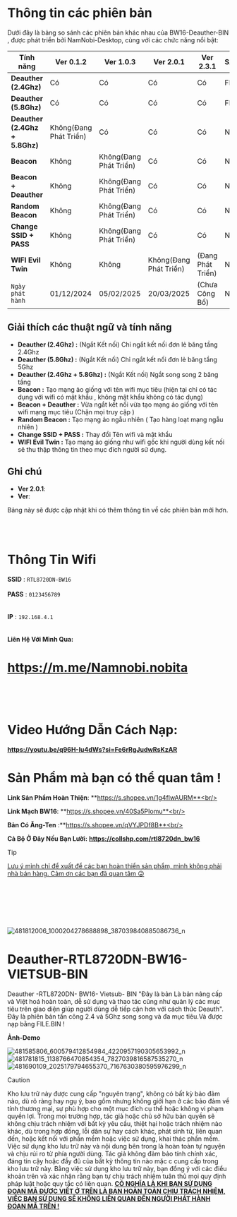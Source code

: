 

# Thông tin các phiên bản 

Dưới đây là bảng so sánh các phiên bản khác nhau của BW16-Deauther-BIN , được phát triển bởi NamNobi-Desktop, cùng với các chức năng nổi bật:

|        **Tính năng**           | **Ver 0.1.2**         | **Ver 1.0.3**         | **Ver 2.0.1**         | **Ver 2.3.1**         |     SAMPLE    |
|--------------------------------|-----------------------|-----------------------|-----------------------|-----------------------|---------------|
|  **Deauther (2.4Ghz)**         |          Có           |          Có           |           Có          |          Có           |      FREE     |
|  **Deauther (5.8Ghz)**         |          Có           |          Có           |           Có          |          Có           |      FREE     |
|  **Deauther (2.4Ghz + 5.8Ghz)**| Không(Đang Phát Triển)|          Có           |           Có          |          Có           |      Null     |
|  **Beacon**                    | Không                 | Không(Đang Phát Triển)|           Có          |          Có           |      Null     |
|  **Beacon + Deauther**         | Không                 | Không(Đang Phát Triển)|           Có          |          Có           |      Null     |
|  **Random Beacon**             | Không                 | Không(Đang Phát Triển)|           Có          |          Có           |      Null     |
|  **Change SSID + PASS**        | Không                 | Không(Đang Phát Triển)|           Có          |          Có           |      Null     |
|  **WIFI Evil Twin**            | Không                 | Không                 | Không(Đang Phát Triển)|  (Đang Phát Triển)    |      Null     | 
|  ``Ngày phát hành``            | 01/12/2024            | 05/02/2025            | 20/03/2025            |    (Chưa Công Bố)     |      Null     |
 
## Giải thích các thuật ngữ và tính năng
- **Deauther (2.4Ghz) :** (Ngắt Kết nối) Chỉ ngắt kết nối đơn lẻ băng tầng 2.4Ghz<br/>
- **Deauther (5.8Ghz) :** (Ngắt Kết nối) Chỉ ngắt kết nối đơn lẻ băng tầng 5Ghz<br/>
- **Deauther (2.4Ghz + 5.8Ghz) :** (Ngắt Kết nối) Ngắt song song 2 băng tầng <br/>
- **Beacon :** Tạo mạng ảo giống với tên wifi mục tiêu (hiện tại chỉ có tác dụng với wifi có mật khẩu , không mật khẩu không có tác dụng)<br/>
- **Beacon + Deauther :** Vừa ngắt kết nối vừa tạo mạng ảo giống với tên wifi mạng mục tiêu (Chặn mọi truy cập )<br/>
- **Random Beacon :** Tạo mạng ảo ngẫu nhiên ( Tạo hàng loạt mạng ngẫu nhiên )<br/>
- **Change SSID + PASS :** Thay đổi Tên wifi và mật khẩu<br/>
- **WIFI Evil Twin :** Tạo mạng ảo giống như wifi gốc khi người dùng kết nối sẽ thu thập thông tin theo mục đích người sử dụng.<br/>
## Ghi chú

- **Ver 2.0.1**: 
- **Ver**: 

Bảng này sẽ được cập nhật khi có thêm thông tin về các phiên bản mới hơn.




<br/><br/>



# Thông Tin Wifi
**SSID** : ``RTL8720DN-BW16``<br/><br/>
**PASS** : ``0123456789``<br/><br/><br/>
**IP** : ``192.168.4.1`` <br/><br/><br/>
**Liên Hệ Với Mình Qua:** 
# https://m.me/Namnobi.nobita <br/><br/><br/>

# Video Hướng Dẫn Cách Nạp:
**https://youtu.be/q96H-Iu4dWs?si=Fe6rRgJudwRsKzAR**

# Sản Phẩm mà bạn có thể quan tâm !
**Link Sản Phẩm Hoàn Thiện**: **https://s.shopee.vn/1g4fIwAURM**<br/>
 
**Link Mạch BW16**: **https://s.shopee.vn/40Sa5PIomu**<br/>

**Bản Có Ăng-Ten** :**https://s.shopee.vn/qVYJPDf8B**<br/>

**Cả Bộ Ở Đây Nếu Bạn Lười:** **https://collshp.com/rtl8720dn_bw16**
> [!TIP]
<ins> Lưu ý mình chỉ để xuất để các bạn hoàn thiển sản phẩm, mình không phải nhà bán hàng. Cảm ơn các bạn đã quan tâm 😜


<br/>
<br/><br/><br/><br/>

![481812006_1000204278688898_387039840885086736_n](https://github.com/user-attachments/assets/ffce0f74-6edd-424d-803b-8c764526fd2c)

# Deauther-RTL8720DN-BW16-VIETSUB-BIN
Deauther -RTL8720DN- BW16- Vietsub- BIN "Đây là bản Là bản nâng cấp và Việt hoá hoàn toàn, dễ sử dụng và thao tác cũng như quản lý các mục tiêu trên giao diện giúp người dùng dễ tiếp cận hơn với cách thức Deauth". Đây là phiên bản tấn công 2.4 và 5Ghz song song và đa mục tiêu.Và được nạp bằng FILE.BIN !

**Ảnh-Demo**

![481585806_600579412854984_4220957190305653992_n](https://github.com/user-attachments/assets/9906855c-5bc7-47ed-8443-8a55a841d7fc)
![481781815_1138766470854354_7827039816587535270_n](https://github.com/user-attachments/assets/78a8596a-57a1-493e-88f0-d8d129382368)
![481690109_2025179794655370_7167630380595976299_n](https://github.com/user-attachments/assets/b0e5d662-b8ca-42bc-b39f-3eef681efac2)



> [!CAUTION]
>Kho lưu trữ này được cung cấp "nguyên trạng", không có bất kỳ bảo đảm nào, dù rõ ràng hay ngụ ý, bao gồm nhưng không giới hạn ở các bảo đảm về tính thương mại, sự phù hợp cho một mục đích cụ thể hoặc không vi phạm quyền lợi. Trong mọi trường hợp, tác giả hoặc chủ sở hữu bản quyền sẽ không chịu trách nhiệm với bất kỳ yêu cầu, thiệt hại hoặc trách nhiệm nào khác, dù trong hợp đồng, lỗi dân sự hay cách khác, phát sinh từ, liên quan đến, hoặc kết nối với phần mềm hoặc việc sử dụng, khai thác phần mềm.
>Việc sử dụng kho lưu trữ này và nội dung bên trong là hoàn toàn tự nguyện và chịu rủi ro từ phía người dùng. Tác giả không đảm bảo tính chính xác, đáng tin cậy hoặc đầy đủ của bất kỳ thông tin nào mặc c cung cấp trong kho lưu trữ này.
>Bằng việc sử dụng kho lưu trữ này, bạn đồng ý với các điều khoản trên và xác nhận rằng bạn tự chịu trách nhiệm tuân thủ mọi quy định pháp luật hoặc quy tắc có liên quan.
<ins>**CÓ NGHĨA LÀ KHI BẠN SỬ DỤNG ĐOẠN MÃ ĐƯỢC VIẾT Ở TRÊN LÀ BẠN HOÀN TOÀN CHỊU TRÁCH NHIỆM, VIỆC BẠN SỬ DỤNG SẼ KHÔNG LIÊN QUAN ĐẾN NGƯỜI PHÁT HÀNH ĐOẠN MÃ TRÊN !**</ins>
